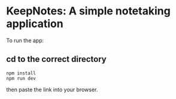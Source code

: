 # KeepNotes: A simple notetaking application

To run the app:

## cd to the correct directory
```
npm install
npm run dev
```
then paste the link into your browser.
